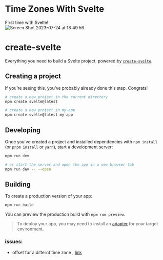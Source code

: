 # Time Zones With Svelte  
First time with Svelte!   
![Screen Shot 2023-07-24 at 18 49 56](https://github.com/saranatour1/TimeZones-in-Svelte/assets/77834808/5ad9f177-e6da-4f6e-97dc-a4aff7a6f4d2)



# create-svelte

Everything you need to build a Svelte project, powered by [`create-svelte`](https://github.com/sveltejs/kit/tree/master/packages/create-svelte).

## Creating a project

If you're seeing this, you've probably already done this step. Congrats!

```bash
# create a new project in the current directory
npm create svelte@latest

# create a new project in my-app
npm create svelte@latest my-app
```

## Developing

Once you've created a project and installed dependencies with `npm install` (or `pnpm install` or `yarn`), start a development server:

```bash
npm run dev

# or start the server and open the app in a new browser tab
npm run dev -- --open
```

## Building

To create a production version of your app:

```bash
npm run build
```

You can preview the production build with `npm run preview`.

> To deploy your app, you may need to install an [adapter](https://kit.svelte.dev/docs/adapters) for your target environment.



### issues:
- offset for a differnt time zone , [link](https://stackoverflow.com/questions/20712419/get-utc-offset-from-timezone-in-javascript)

